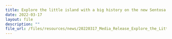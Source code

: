 ```yaml
---
title: Explore the little island with a big history on the new Sentosa Heritage Trail
date: 2022-03-17
layout: file
description: ""
file_url: /files/resources/news/20220317_Media_Release_Explore_the_Little_Island_With_a_Big_History.pdf
---
```



